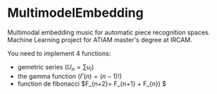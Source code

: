 # MultimodelEmbedding
Multimodal embedding music for automatic piece recognition spaces. Machine Learning project for ATIAM master's degree at IRCAM.


You need to implement 4 functions:

  - gemetric series $(U_n = \sum u_i)$
  - the gamma function $(\Gamma (n)=(n-1)!)$
  - function de fibonacci $F_{n+2}= F_{n+1} + F_{n}) $
